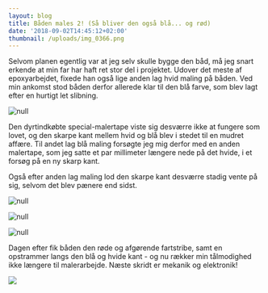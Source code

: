 ```yaml
---
layout: blog
title: Båden males 2! (Så bliver den også blå... og rød)
date: '2018-09-02T14:45:12+02:00'
thumbnail: /uploads/img_0366.png
---
```

Selvom planen egentlig var at jeg selv skulle bygge den båd, må jeg snart erkende at min far har haft ret stor del i projektet. Udover det meste af epoxyarbejdet, fixede han også lige anden lag hvid maling på båden. Ved min ankomst stod båden derfor allerede klar til den blå farve, som blev lagt efter en hurtigt let slibning.

![null](/uploads/img_0361.png)

Den dyrtindkøbte special-malertape viste sig desværre ikke at fungere som lovet, og den skarpe kant mellem hvid og blå blev i stedet til en mudret affære. Til andet lag blå maling forsøgte jeg mig derfor med en anden malertape, som jeg satte et par millimeter længere nede på det hvide, i et forsøg på en ny skarp kant.

Også efter anden lag maling lod den skarpe kant  desværre stadig vente på sig, selvom det blev pænere end sidst. 

![null](/uploads/img_0358.png)

![null](/uploads/img_0357.png)

![null](/uploads/img_0366.png)

Dagen efter fik båden den røde og afgørende fartstribe, samt en opstrammer langs den blå og hvide kant - og nu rækker min tålmodighed ikke længere til malerarbejde. Næste skridt er mekanik og elektronik!

![](/uploads/img_0370.png)
